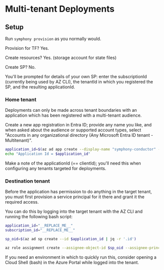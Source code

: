 # Multi-tenant Deployments

## Setup

Run `symphony provision` as you normally would.

Provision for TF? Yes.

Create resources? Yes.  (storage account for state files)

Create SP? No.

You'll be prompted for details of your own SP: enter the subscriptionId (currently being used by AZ CLI), the tenantId in which you registered the SP, and the resulting applicationId.


### Home tenant
Deployments can only be made across tenant boundaries with an application which has been registered with a multi-tenant audience.

Create a new app registration in Entra ID; provide any name you like, and when asked about the audience or supported account types, select "Accounts in any organizational directory (Any Microsoft Entra ID tenant - Multitenant)".

```bash
application_id=$(az ad app create --display-name "symphony-conductor" --sign-in-audience AzureADMultipleOrgs | jq -r '.appId')
echo "Application Id = $application_id"
```

Make a note of the applicationId (== clientId); you'll need this when configuring any tenants targeted for deployments.

### Destination tenant
Before the application has permission to do anything in the target tenant, you must first provision a service principal for it there and grant it the required access.

You can do this by logging into the target tenant with the AZ CLI and running the following bash script:

```bash
application_id="__REPLACE_ME__"
subscription_id="__REPLACE_ME__"

sp_oid=$(az ad sp create --id $application_id | jq -r '.id')

az role assignment create --assignee-object-id $sp_oid --assignee-principal-type ServicePrincipal --role "Owner" --scope "/subscriptions/$subscription_id"
```

If you need an environment in which to quickly run this, consider opening a Cloud Shell (bash) in the Azure Portal while logged into the tenant.
